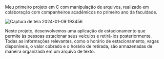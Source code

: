 Meu primeiro projeto em C com manipulação de arquivos, realizado em colaboração com companheiros acadêmicos no primeiro ano da faculdade.

![Captura de tela 2024-01-09 193456](https://github.com/Thauzin/projeto-c-em-equipe/assets/147927196/7598de50-7f2e-465b-b619-6c147a0c300f)


Neste projeto, desenvolvemos uma aplicação de estacionamento que permite às pessoas estacionar seus veículos e retirá-los posteriormente. 
Todas as informações relevantes, como o horário de estacionamento, vagas disponíveis, o valor cobrado e o horário de retirada, são armazenadas de maneira organizada em um arquivo de texto.
